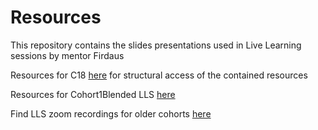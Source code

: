 # Resources

This repository contains the slides presentations used in Live Learning sessions by mentor Firdaus


Resources for C18 [here](./C18.md) for structural access of the contained resources

Resources for Cohort1Blended LLS [here](./C1B.md)

Find LLS zoom recordings for older cohorts [here](./Old%20LCS%20recordings/)
